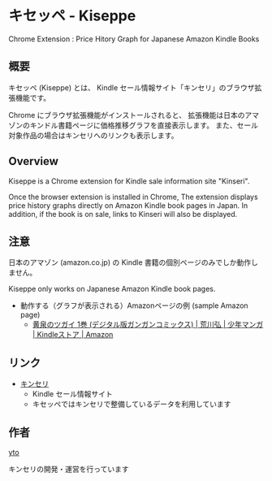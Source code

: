 # キセッペ - Kiseppe

Chrome Extension : Price Hitory Graph for Japanese Amazon Kindle Books

## 概要

キセッペ (Kiseppe) とは、
Kindle セール情報サイト「キンセリ」のブラウザ拡張機能です。

Chrome にブラウザ拡張機能がインストールされると、
拡張機能は日本のアマゾンのキンドル書籍ページに価格推移グラフを直接表示します。
また、セール対象作品の場合はキンセリへのリンクも表示します。

## Overview

Kiseppe is a Chrome extension for Kindle sale information site "Kinseri".

Once the browser extension is installed in Chrome,
The extension displays price history graphs directly on Amazon Kindle book pages in Japan.
In addition, if the book is on sale, links to Kinseri will also be displayed.

## 注意

日本のアマゾン (amazon.co.jp) の Kindle 書籍の個別ページのみでしか動作しません。

Kiseppe only works on Japanese Amazon Kindle book pages.

- 動作する（グラフが表示される）Amazonページの例 (sample Amazon page)
  - [黄泉のツガイ 1巻 (デジタル版ガンガンコミックス) | 荒川弘 | 少年マンガ | Kindleストア | Amazon](https://www.amazon.co.jp/gp/product/B09Y8YB5DP)

## リンク

- [キンセリ](https://yapi.ta2o.net/kndlsl)
  - Kindle セール情報サイト
  - キセッペではキンセリで整備しているデータを利用しています
  
  
## 作者

[yto](https://twitter.com/yto)

キンセリの開発・運営を行っています




